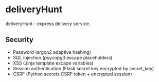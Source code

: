 # deliveryHunt

deliveryHunt - express delivery service.

## Security

- Password (argon2 adaptive hashing)
- SQL injection (psycopg3 escape placeholders)
- XSS (Jinja template escape variables)
- Session authentication (Flask secret key encrypted by secret_key)
- CSRF (Python secrets CSRF token + encrypted session)
